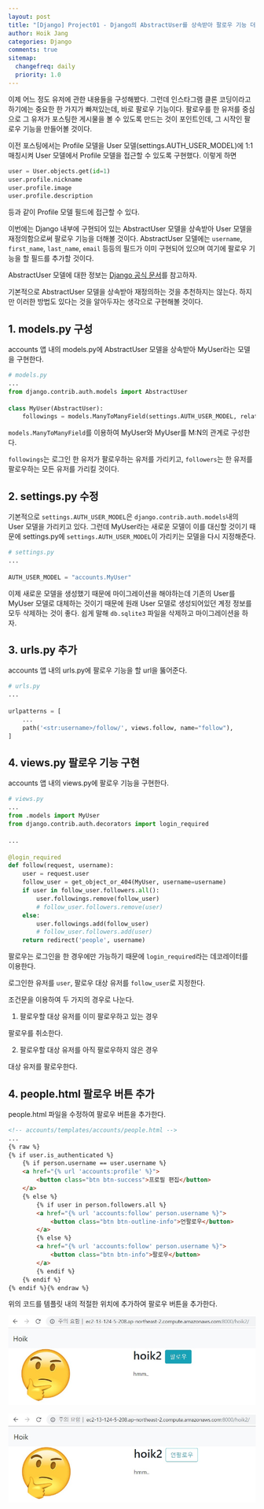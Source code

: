 ```yaml
---
layout: post
title: "[Django] Project01 - Django의 AbstractUser를 상속받아 팔로우 기능 더하기"
author: Hoik Jang
categories: Django
comments: true
sitemap:
  changefreq: daily
  priority: 1.0
---
```


이제 어느 정도 유저에 관한 내용들을 구성해봤다. 그런데 인스타그램 클론 코딩이라고 하기에는 중요한 한 가지가 빠져있는데, 바로 팔로우 기능이다.
팔로우를 한 유저를 중심으로 그 유저가 포스팅한 게시물을 볼 수 있도록 만드는 것이 포인트인데, 그 시작인 팔로우 기능을 만들어볼 것이다.

이전 포스팅에서는 Profile 모델을 User 모델(settings.AUTH_USER_MODEL)에 1:1 매칭시켜 User 모델에서 Profile 모델을 접근할 수 있도록 구현했다. 이렇게 하면

```python
user = User.objects.get(id=1)
user.profile.nickname
user.profile.image
user.profile.description
```

등과 같이 Profile 모델 필드에 접근할 수 있다.

이번에는 Django 내부에 구현되어 있는 AbstractUser 모델을 상속받아 User 모델을 재정의함으로써 팔로우 기능을 더해볼 것이다. AbstractUser 모델에는 `username`, `first_name`, `last_name`, `email` 등등의 필드가 이미 구현되어 있으며 여기에 팔로우 기능을 할 필드를 추가할 것이다.

AbstractUser 모델에 대한 정보는 [Django 공식 문서](<https://docs.djangoproject.com/en/1.8/_modules/django/contrib/auth/models/>)를 참고하자.

기본적으로 AbstractUser 모델을 상속받아 재정의하는 것을 추천하지는 않는다. 하지만 이러한 방법도 있다는 것을 알아두자는 생각으로 구현해볼 것이다.



## 1. models.py 구성

accounts 앱 내의 models.py에 AbstractUser 모델을 상속받아 MyUser라는 모델을 구현한다.

```python
# models.py
...
from django.contrib.auth.models import AbstractUser

class MyUser(AbstractUser):
    followings = models.ManyToManyField(settings.AUTH_USER_MODEL, related_name="followers")
```

`models.ManyToManyField`를 이용하여 MyUser와 MyUser를 M:N의 관계로 구성한다.

`followings`는 로그인 한 유저가 팔로우하는 유저를 가리키고, `followers`는 한 유저를 팔로우하는 모든 유저를 가리킬 것이다.



## 2. settings.py 수정

기본적으로 `settings.AUTH_USER_MODEL`은 `django.contrib.auth.models`내의 User 모델을 가리키고 있다. 그런데 MyUser라는 새로운 모델이 이를 대신할 것이기 때문에 settings.py에 `settings.AUTH_USER_MODEL`이 가리키는 모델을 다시 지정해준다.

```python
# settings.py
...

AUTH_USER_MODEL = "accounts.MyUser"
```

이제 새로운 모델을 생성했기 때문에 마이그레이션을 해야하는데 기존의 User를 MyUser 모델로 대체하는 것이기 때문에 원래 User 모델로 생성되어있던 계정 정보를 모두 삭제하는 것이 좋다. 쉽게 말해 `db.sqlite3` 파일을 삭제하고 마이그레이션을 하자.



## 3. urls.py 추가

accounts 앱 내의 urls.py에 팔로우 기능을 할 url을 뚫어준다.

```python
# urls.py
...

urlpatterns = [
    ...
    path('<str:username>/follow/', views.follow, name="follow"),
]
```



## 4. views.py 팔로우 기능 구현

accounts 앱 내의 views.py에 팔로우 기능을 구현한다.

```python
# views.py
...
from .models import MyUser
from django.contrib.auth.decorators import login_required

...

@login_required
def follow(request, username):
    user = request.user
    follow_user = get_object_or_404(MyUser, username=username)
    if user in follow_user.followers.all():
        user.followings.remove(follow_user)
        # follow_user.followers.remove(user)
    else:
        user.followings.add(follow_user)
        # follow_user.followers.add(user)
    return redirect('people', username)
```

팔로우는 로그인을 한 경우에만 가능하기 때문에 `login_required`라는 데코레이터를 이용한다.

로그인한 유저를 `user`, 팔로우 대상 유저를 `follow_user`로 지정한다.

조건문을 이용하여 두 가지의 경우로 나눈다.

1. 팔로우할 대상 유저를 이미 팔로우하고 있는 경우

팔로우를 취소한다.

2. 팔로우할 대상 유저를 아직 팔로우하지 않은 경우

대상 유저를 팔로우한다.



## 4. people.html 팔로우 버튼 추가

people.html 파일을 수정하여 팔로우 버튼을 추가한다.

```html
<!-- accounts/templates/accounts/people.html -->
...
{% raw %}
{% if user.is_authenticated %}
	{% if person.username == user.username %}
	<a href="{% url 'accounts:profile' %}">
        <button class="btn btn-success">프로필 편집</button>
	</a>
	{% else %}
		{% if user in person.followers.all %}
		<a href="{% url 'accounts:follow' person.username %}">
            <button class="btn btn-outline-info">언팔로우</button>
		</a>
		{% else %}
		<a href="{% url 'accounts:follow' person.username %}">
            <button class="btn btn-info">팔로우</button>
		</a>
		{% endif %}
	{% endif %}
{% endif %}{% endraw %}
```

위의 코드를 템플릿 내의 적절한 위치에 추가하여 팔로우 버튼을 추가한다.

![django_follow1](/assets/img/django/django_follow1.jpg)

![django_follow2](/assets/img/django/django_follow2.jpg)